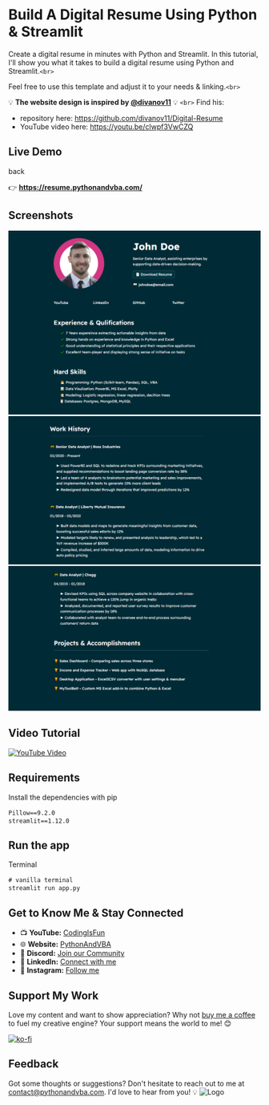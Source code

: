 # Build A Digital Resume Using Python & Streamlit

Create a digital resume in minutes with Python and Streamlit. In this tutorial, I'll show you what it takes to build a digital resume using Python and Streamlit.`<br>`

Feel free to use this template and adjust it to your needs & linking.`<br>`

💡 **The website design is inspired by [@divanov11](https://github.com/divanov11)** 💡 `<br>`
Find his:

- repository here: https://github.com/divanov11/Digital-Resume
- YouTube video here: https://youtu.be/clwpf3VwCZQ

## Live Demo

back

👉 **https://resume.pythonandvba.com/**

## Screenshots

![Demo1](./assets/demo1.png?raw=true "Demo1")
![Demo2](./assets/demo2.png?raw=true "Demo2")
![Demo3](./assets/demo3.png?raw=true "Demo3")

## Video Tutorial

[![YouTube Video](https://img.youtube.com/vi/BXAeMICmUSQ/0.jpg)](https://youtu.be/BXAeMICmUSQ)

## Requirements

Install the dependencies with pip

```
Pillow==9.2.0
streamlit==1.12.0
```

## Run the app

Terminal

```
# vanilla terminal
streamlit run app.py
```

## Get to Know Me & Stay Connected

- 📺 **YouTube:** [CodingIsFun](https://youtube.com/c/CodingIsFun)
- 🌐 **Website:** [PythonAndVBA](https://pythonandvba.com)
- 💬 **Discord:** [Join our Community](https://pythonandvba.com/discord)
- 💼 **LinkedIn:** [Connect with me](https://www.linkedin.com/in/sven-bosau/)
- 📸 **Instagram:** [Follow me](/)

## Support My Work

Love my content and want to show appreciation? Why not [buy me a coffee](https://pythonandvba.com/coffee-donation) to fuel my creative engine? Your support means the world to me! 😊

[![ko-fi](https://ko-fi.com/img/githubbutton_sm.svg)](https://pythonandvba.com/coffee-donation)

## Feedback

Got some thoughts or suggestions? Don't hesitate to reach out to me at contact@pythonandvba.com. I'd love to hear from you! 💡
![Logo](https://www.pythonandvba.com/banner-img)
